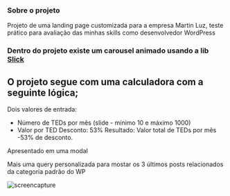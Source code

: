 ### Sobre o projeto

Projeto de uma landing page customizada para a empresa Martin Luz, teste prático para avaliação das minhas skills como desenvolvedor WordPress

### Dentro do projeto existe um carousel animado usando a lib <a href="https://kenwheeler.github.io/slick/">Slick</a>  

## O projeto segue com uma calculadora com a seguinte lógica;

Dois valores de entrada:
- Número de TEDs por mês (slide - mínimo 10 e máximo 1000)
- Valor por TED
Desconto: 53%
Resultado: 
Valor total de TEDs por mês -53% de desconto.

Apresentado em uma modal

Mais uma query personalizada para mostar os 3 últimos posts relacionados da categoria padrão do WP

![screencapture](https://user-images.githubusercontent.com/39839436/175333073-94c00e4e-10aa-40aa-8bcd-203f9873eb58.png)
